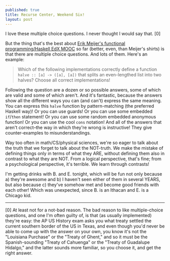 ```yaml
---
published: true
title: Recurse Center, Weekend Six!
layout: post
---
```

I love these multiple choice questions. I never thought I would say that. [0]

But the thing that's the best about [Erik Meijer's functional programming/Haskell EdX MOOC](https://www.edx.org/course/introduction-functional-programming-delftx-fp101x-0) so far (better, even, than Meijer's shirts) is that there are multiple choice questions. And lots of them. Here's an example:

> Which of the following implementations correctly define a function `halve :: [a] -> ([a], [a])` that splits an even-lengthed list into two halves? Choose all correct implementations!

Following the question are a dozen or so possible answers, some of which are valid and some of which aren't. And it's fantastic, because the answers show all the different ways you can (and can't) express the same meaning. You can express this `halve` function by pattern-matching (the preferred Haskell way)! Or you can use guards! Or you can use some embedded `if`/`then` statement! Or you can use some random embedded anonymous function! Or you can use the cool `cons` notation! And all of the answers that aren't correct–the way in which they're wrong is instructive! They give counter-examples to misunderstandings. 

Way too often in math/CS/physical sciences, we're so eager to talk about the truth that we forget to talk about the NOT-truth. We make the mistake of defining things only in terms of what they ARE, without defining them also in contrast to what they are NOT. From a logical perspective, that's fine; from a psychological perspective, it's terrible. We learn through contrasts! 

I'm getting drinks with B. and E. tonight, which will be fun not only because a) they're awesome and b) I haven't seen either of them in several YEARS, but also because c) they've somehow met and become good friends with each other! Which was unexpected, since B. is an Ithacan and E. is a Chicago kid.

-----
[0] At least not for a not-bad reason. The bad reason to like multiple-choice questions, and one I'm often guilty of, is that (as usually implemented) they're easy: the AP US History exam asks you what treaty settled the current southern border of the US in Texas, and even though you'd never be able to come up with the answer on your own, you know it's not the "Louisiana Purchase" or the "Treaty of Ghent," and so it must be the Spanish-sounding "Treaty of Cahuenga" or the "Treaty of Guadalupe Hidalgo," and the latter sounds more familiar, so you choose it, and get the right answer.